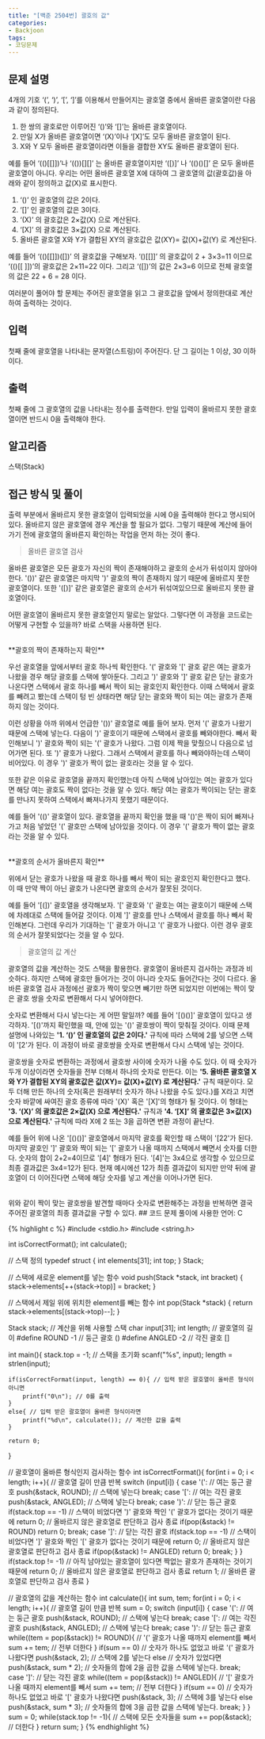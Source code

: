 ```yaml
---
title: "[백준 2504번] 괄호의 값"
categories:
- Backjoon
tags:
- 코딩문제
---
```


## 문제 설명

4개의 기호 ‘(’, ‘)’, ‘[’, ‘]’를 이용해서 만들어지는 괄호열 중에서 올바른 괄호열이란 다음과 같이 정의된다.

1. 한 쌍의 괄호로만 이루어진 ‘()’와 ‘[]’는 올바른 괄호열이다. 
2. 만일 X가 올바른 괄호열이면 ‘(X)’이나 ‘[X]’도 모두 올바른 괄호열이 된다. 
3. X와 Y 모두 올바른 괄호열이라면 이들을 결합한 XY도 올바른 괄호열이 된다.

예를 들어 ‘(()[[]])’나 ‘(())[][]’ 는 올바른 괄호열이지만 ‘([)]’ 나 ‘(()()[]’ 은 모두 올바른 괄호열이 아니다. 우리는 어떤 올바른 괄호열 X에 대하여 그 괄호열의 값(괄호값)을 아래와 같이 정의하고 값(X)로 표시한다. 

1. ‘()’ 인 괄호열의 값은 2이다.
2. ‘[]’ 인 괄호열의 값은 3이다.
3. ‘(X)’ 의 괄호값은 2×값(X) 으로 계산된다.
4. ‘[X]’ 의 괄호값은 3×값(X) 으로 계산된다.
5. 올바른 괄호열 X와 Y가 결합된 XY의 괄호값은 값(XY)= 값(X)+값(Y) 로 계산된다.

예를 들어 ‘(()[[]])([])’ 의 괄호값을 구해보자.  ‘()[[]]’ 의 괄호값이 2 + 3×3=11 이므로  ‘(()[[ ]])’의 괄호값은 2×11=22 이다. 그리고  ‘([])’의 값은 2×3=6 이므로 전체 괄호열의 값은 22 + 6 = 28 이다.

여러분이 풀어야 할 문제는 주어진 괄호열을 읽고 그 괄호값을 앞에서 정의한대로 계산하여 출력하는 것이다. 


## 입력

첫째 줄에 괄호열을 나타내는 문자열(스트링)이 주어진다. 단 그 길이는 1 이상, 30 이하이다.

## 출력

첫째 줄에 그 괄호열의 값을 나타내는 정수를 출력한다. 만일 입력이 올바르지 못한 괄호열이면 반드시 0을 출력해야 한다. 

## 알고리즘

스택(Stack)

## 접근 방식 및 풀이

출력 부분에서 올바르지 못한 괄호열이 입력되었을 시에 0을 출력해야 한다고 명시되어있다.
올바르지 않은 괄호열에 경우 계산을 할 필요가 없다. 그렇기 때문에 계산에 들어가기 전에 괄호열의 올바른지 확인하는 작업을 먼저 하는 것이 좋다.

> 올바른 괄호열 검사

올바른 괄호열은 모든 괄호가 자신의 짝이 존재해야하고 괄호의 순서가 뒤섞이지 않아야한다. '())' 같은 괄호열은 마지막 ')' 괄호의 짝이 존재하지 않기 때문에 올바르지 못한 괄호열이다. 또한 '([)]' 같은 괄호열은 괄호의 순서가 뒤섞여있으므로 올바르지 못한 괄호열이다.

어떤 괄호열이 올바르지 못한 괄호열인지 말로는 알았다. 그렇다면 이 과정을 코드로는 어떻게 구현할 수 있을까?
바로 스택을 사용하면 된다.

<br>
**괄호의 짝이 존재하는지 확인**

우선 괄호열을 앞에서부터 괄호 하나씩 확인한다.
'(' 괄호와 '['  괄호 같은 여는 괄호가 나왔을 경우 해당 괄호를 스택에 쌓아둔다. 그리고 ')' 괄호와 ']'  괄호 같은 닫는 괄호가 나온다면 스택에서 괄호 하나를 빼서 짝이 되는 괄호인지 확인한다. 이때 스택에서 괄호를 빼려고 봤는데 스택이 텅 빈 상태라면 해당 닫는 괄호와 짝이 되는 여는 괄호가 존재하지 않는 것이다.

이런 상황을 아까 위에서 언급한 '())' 괄호열로 예를 들어 보자. 먼저 '(' 괄호가 나왔기 때문에 스택에 넣는다. 다음이 ')' 괄호이기 때문에 스택에서 괄호를 빼와야한다. 빼서 확인해보니 ')' 괄호와 짝이 되는 '(' 괄호가 나왔다. 그럼 이제 짝을 맞췄으니 다음으로 넘어가면 된다. 또 ')' 괄호가 나왔다. 그래서 스택에서 괄호를 하나 빼와야하는데 스택이 비어있다. 이 경우 ')' 괄호가 짝이 없는 괄호라는 것을 알 수 있다.

또한 같은 이유로 괄호열을 끝까지 확인했는데 아직 스택에 남아있는 여는 괄호가 있다면 해당 여는 괄호도 짝이 없다는 것을 알 수 있다. 해당 여는 괄호가 짝이되는 닫는 괄호를 만나지 못하여 스택에서 빠져나가지 못했기 때문이다.

예를 들어 '(()' 괄호열이 있다. 괄호열을 끝까지 확인을 했을 때 '()'은 짝이 되어 빠져나가고 처음 넣었던 '(' 괄호만 스택에 남아있을 것이다. 이 경우 '(' 괄호가 짝이 없는 괄호라는 것을 알 수 있다.

<br>
**괄호의 순서가 올바른지 확인**

위에서 닫는 괄호가 나왔을 때 괄호 하나를 빼서 짝이 되는 괄호인지 확인한다고 했다. 이 때 만약 짝이 아닌 괄호가 나온다면 괄호의 순서가 잘못된 것이다.

예를 들어 '[(])' 괄호열을 생각해보자.  '[' 괄호와 '(' 괄호는 여는 괄호이기 때문에 스택에 차례대로 스택에 들어갈 것이다. 이제 ']' 괄호를 만나 스택에서 괄호를 하나 빼서 확인해본다. 그런데 우리가 기대하는 '[' 괄호가 아니고 '(' 괄호가 나왔다. 이런 경우 괄호의 순서가 잘못되었다는 것을 알 수 있다.

> 괄호열의 값 계산

괄호열의 값을 계산하는 것도 스택을 활용한다. 괄호열이 올바른지 검사하는 과정과 비슷하다. 하지만 스택에 괄호만 들어가는 것이 아니라 숫자도 들어간다는 것이 다르다. 올바른 괄호열 검사 과정에선 괄호가 짝이 맞으면 빼기만 하면 되었지만 이번에는 짝이 맞은 괄호 쌍을 숫자로 변환해서 다시 넣어야한다.

숫자로 변환해서 다시 넣는다는 게 어떤 말일까? 예를 들어 '[()()]' 괄호열이 있다고 생각하자. '[()'까지 확인했을 때, 안에 있는 '()' 괄호쌍이 짝이 맞춰질 것이다. 이때 문제 설명에 나와있는 **'1. ‘()’ 인 괄호열의 값은 2이다.'** 규칙에 따라 스택에  2를 넣으면 스택이 '[2'가 된다. 이 과정이 바로 괄호쌍을 숫자로 변환해서 다시 스택에 넣는 것이다.

괄호쌍을 숫자로 변환하는 과정에서 괄호쌍 사이에 숫자가 나올 수도 있다. 이 때 숫자가 두개 이상이라면 숫자들을 전부 더해서 하나의 숫자로 만든다. 이는 **'5. 올바른 괄호열 X와 Y가 결합된 XY의 괄호값은 값(XY)= 값(X)+값(Y) 로 계산된다.'** 규칙 때문이다.  모두 더해 만든 하나의 숫자(혹은 원래부터 숫자가 하나 나왔을 수도 있다.)를 X라고 치면 숫자 바깥에 싸여진 괄호 종류에 따라 '(X)' 혹은 '[X]'의 형태가 될 것이다. 이 형태는 **'3. ‘(X)’ 의 괄호값은 2×값(X) 으로 계산된다.'** 규칙과 **'4. ‘[X]’ 의 괄호값은 3×값(X) 으로 계산된다.'** 규칙에 따라 X에  2 또는 3을 곱하면 변환 과정이 끝난다.

예를 들어 위에 나온 '[()()]' 괄호열에서 마지막 괄호를 확인할 때 스택이 '[22'가 된다. 마지막 괄호인 ']' 괄호와 짝이 되는 '[' 괄호가 나올 때까지 스택에서 빼면서 숫자를 더한다. 숫자의 합이 2+2=4이므로 '[4]' 형태가 된다.  '[4]'는 3x4으로 생각할 수 있으므로 최종 결과값은 3x4=12가 된다. 현재 예시에선 12가 최종 결과값이 되지만 만약 뒤에 괄호열이 더 이어진다면 스택에 해당 숫자를 넣고 계산을 이어나가면 된다.

<br>
위와 같이 짝이 맞는 괄호쌍을 발견할 때마다 숫자로 변환해주는 과정을 반복하면 결국 주어진 괄호열의 최종 결과값을 구할 수 있다.
## 코드
문제 풀이에 사용한 언어: C

{% highlight c %}
#include <stdio.h>
#include <string.h>

int isCorrectFormat();
int calculate();

// 스택 정의
typedef struct {
    int elements[31];
    int top;
} Stack;

// 스택에 새로운 element를 넣는 함수
void push(Stack *stack, int bracket) {
    stack->elements[++(stack->top)] = bracket;
}

// 스택에서 제일 위에 위치한 element를 빼는 함수
int pop(Stack *stack) {
    return stack->elements[(stack->top)--];
}

Stack stack; // 계산을 위해 사용할 스택
char input[31];
int length; // 괄호열의 길이
#define ROUND -1 // 둥근 괄호 ()
#define ANGLED -2 // 각진 괄호 []

int
main(){
    stack.top = -1; // 스택을 초기화
    scanf("%s", input);
    length = strlen(input);
    
    if(isCorrectFormat(input, length) == 0){ // 입력 받은 괄호열이 올바른 형식이 아니면
        printf("0\n"); // 0를 출력
    }
    else{ // 입력 받은 괄호열이 올바른 형식이라면
        printf("%d\n", calculate()); // 계산한 값을 출력
    }
    
    return 0;
}

// 괄호열이 올바른 형식인지 검사하는 함수
int isCorrectFormat(){
    for(int i = 0; i < length; i++){ // 괄호열 길이 만큼 반복
        switch (input[i]) {
            case '(': // 여는 둥근 괄호
                push(&stack, ROUND); // 스택에 넣는다
                break;
            case '[': // 여는 각진 괄호
                push(&stack, ANGLED); // 스택에 넣는다
                break;
            case ')': // 닫는 등근 괄호
                if(stack.top == -1) // 스택이 비었다면 ')' 괄호와 짝인 '(' 괄호가 없다는 것이기 때문에
                    return 0; // 올바르지 않은 괄호열로 판단하고 검사 종료
                if(pop(&stack) != ROUND)
                    return 0;
                break;
            case ']': // 닫는 각진 괄호
                if(stack.top == -1) // 스택이 비었다면 ']' 괄호와 짝인 '[' 괄호가 없다는 것이기 때문에
                    return 0; // 올바르지 않은 괄호열로 판단하고 검사 종료
                if(pop(&stack) != ANGLED)
                    return 0;
                break;
        }
    }
    if(stack.top != -1)  // 아직 남아있는 괄호열이 있다면 짝없는 괄호가 존재하는 것이기 때문에
        return 0; // 올바르지 않은 괄호열로 판단하고 검사 종료
    return 1; // 올바른 괄호열로 판단하고 검사 종료
}

// 괄호열의 값을 계산하는 함수
int calculate(){
    int sum, tem;
    for(int i = 0; i < length; i++){ // 괄호열 길이 만큼 반복
        sum = 0;
        switch (input[i]) {
            case '(': // 여는 둥근 괄호
                push(&stack, ROUND); // 스택에 넣는다
                break;
            case '[': // 여는 각진 괄호
                push(&stack, ANGLED); // 스택에 넣는다
                break;
            case ')': // 닫는 등근 괄호
                while((tem = pop(&stack)) != ROUND){ // '(' 괄호가 나올 때까지 element를 빼서
                    sum += tem; // 전부 더한다
                }
                if(sum == 0) // 숫자가 하나도 없었고 바로 '(' 괄호가 나왔다면
                    push(&stack, 2); // 스택에 2를 넣는다
                else // 숫자가 있었다면
                    push(&stack, sum * 2); // 숫자들의 합에 2을 곱한 값을 스택에 넣는다.
                break;
            case ']': // 닫는 각진 괄호
                while((tem = pop(&stack)) != ANGLED){ // '[' 괄호가 나올 때까지 element를 빼서
                    sum += tem; // 전부 더한다
                }
                if(sum == 0) // 숫자가 하나도 없었고 바로 '[' 괄호가 나왔다면
                    push(&stack, 3); // 스택에 3를 넣는다
                else
                    push(&stack, sum * 3); // 숫자들의 합에 3을 곱한 값을 스택에 넣는다.
                break;
        }
    }
    sum = 0;
    while(stack.top != -1){ // 스택에 모든 숫자들을
        sum += pop(&stack); // 더한다
    }
    return sum;
}
{% endhighlight %}
